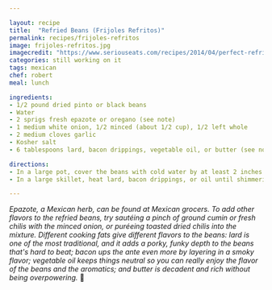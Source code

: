 ```yaml
---

layout: recipe
title:  "Refried Beans (Frijoles Refritos)"
permalink: recipes/frijoles-refritos
image: frijoles-refritos.jpg
imagecredit: "https://www.seriouseats.com/recipes/2014/04/perfect-refried-beans.html"
categories: still working on it
tags: mexican
chef: robert
meal: lunch

ingredients:
- 1/2 pound dried pinto or black beans
- Water
- 2 sprigs fresh epazote or oregano (see note)
- 1 medium white onion, 1/2 minced (about 1/2 cup), 1/2 left whole
- 2 medium cloves garlic
- Kosher salt
- 6 tablespoons lard, bacon drippings, vegetable oil, or butter (see note)

directions:
- In a large pot, cover the beans with cold water by at least 2 inches. Add herb sprigs, the whole onion half, and garlic cloves and bring to a boil over high heat. Reduce heat to simmer and cook until beans are very tender, about 1 to 2 hours. Season with salt. Drain beans, reserving bean-cooking liquid. You should have about 3 cups of cooked beans; if you have more, measure out 3 cups of beans and reserve the rest for another use. Discard herb sprigs, onion, and garlic.
- In a large skillet, heat lard, bacon drippings, or oil until shimmering, or butter until foaming, over medium-high heat. Add minced onion and cook, stirring occasionally, until translucent and lightly golden, about 7 minutes. Stir in beans and cook for 2 minutes. Add 1 cup of reserved bean-cooking liquid. Using bean masher, potato masher, or back of a wooden spoon, smash the beans to form a chunky purée; alternatively, use a stick blender to make a smoother purée. Reduce heat to medium and cook, stirring, until desired consistency is reached; if refried beans are too dry, add more bean-cooking liquid, 1 tablespoon at a time, as needed. Season with salt and serve.

---
```


*Epazote, a Mexican herb, can be found at Mexican grocers. To add other flavors to the refried beans, try sautéing a pinch of ground cumin or fresh chilis with the minced onion, or puréeing toasted dried chilis into the mixture. Different cooking fats give different flavors to the beans: lard is one of the most traditional, and it adds a porky, funky depth to the beans that's hard to beat; bacon ups the ante even more by layering in a smoky flavor; vegetable oil keeps things neutral so you can really enjoy the flavor of the beans and the aromatics; and butter is decadent and rich without being overpowering.* 🔪